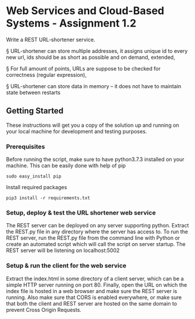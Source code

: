 # Web Services and Cloud-Based Systems - Assignment 1.2

Write	a	REST	URL-shortener service.	

§ URL-shortener	can	store	multiple	addresses,	it	assigns	unique	id	to	every	new	url,	ids	should	be	as	short	as	possible	and	on	demand,	extended,

§ For	full	amount	of	points,	URLs	are	suppose	to	be	checked	for	correctness	(regular	expression),	

§ URL-shortener	can	store	data	in	memory	– it	does	not	have	to	maintain	state	between	restarts

## Getting Started

These instructions will get you a copy of the solution up and running on your local machine for development and testing purposes. 

### Prerequisites

Before running the script, make sure to have python3.7.3 installed on your machine. This can be easily done with help of pip

```
sudo easy_install pip
```

Install required packages
```
pip3 install -r requirements.txt
```

### Setup, deploy & test the URL shortener web service
The REST server can be deployed on any server supporting python. Extract the REST.py file in any directory where the server has access to. 
To run the REST server, run the REST.py file from the command line with Python or create an automated script which will call the script on server startup. The REST server will be listening on localhost:5002

### Setup & run the client for the web service
Extract the index.html in some directory of a client server, which can be a simple HTTP server running on port 80. Finally, open the URL on which the index file is hosted in a web browser and make sure the REST server is running. Also make sure that CORS is enabled everywhere, or make sure that both the client and REST server are hosted on the same domain to prevent Cross Origin Requests.  
